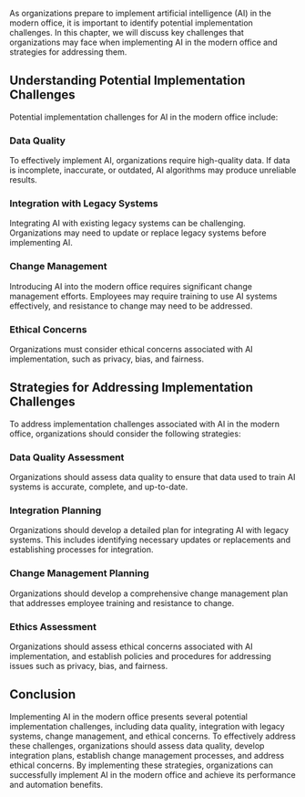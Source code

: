 

As organizations prepare to implement artificial intelligence (AI) in the modern office, it is important to identify potential implementation challenges. In this chapter, we will discuss key challenges that organizations may face when implementing AI in the modern office and strategies for addressing them.

Understanding Potential Implementation Challenges
-------------------------------------------------

Potential implementation challenges for AI in the modern office include:

### Data Quality

To effectively implement AI, organizations require high-quality data. If data is incomplete, inaccurate, or outdated, AI algorithms may produce unreliable results.

### Integration with Legacy Systems

Integrating AI with existing legacy systems can be challenging. Organizations may need to update or replace legacy systems before implementing AI.

### Change Management

Introducing AI into the modern office requires significant change management efforts. Employees may require training to use AI systems effectively, and resistance to change may need to be addressed.

### Ethical Concerns

Organizations must consider ethical concerns associated with AI implementation, such as privacy, bias, and fairness.

Strategies for Addressing Implementation Challenges
---------------------------------------------------

To address implementation challenges associated with AI in the modern office, organizations should consider the following strategies:

### Data Quality Assessment

Organizations should assess data quality to ensure that data used to train AI systems is accurate, complete, and up-to-date.

### Integration Planning

Organizations should develop a detailed plan for integrating AI with legacy systems. This includes identifying necessary updates or replacements and establishing processes for integration.

### Change Management Planning

Organizations should develop a comprehensive change management plan that addresses employee training and resistance to change.

### Ethics Assessment

Organizations should assess ethical concerns associated with AI implementation, and establish policies and procedures for addressing issues such as privacy, bias, and fairness.

Conclusion
----------

Implementing AI in the modern office presents several potential implementation challenges, including data quality, integration with legacy systems, change management, and ethical concerns. To effectively address these challenges, organizations should assess data quality, develop integration plans, establish change management processes, and address ethical concerns. By implementing these strategies, organizations can successfully implement AI in the modern office and achieve its performance and automation benefits.
